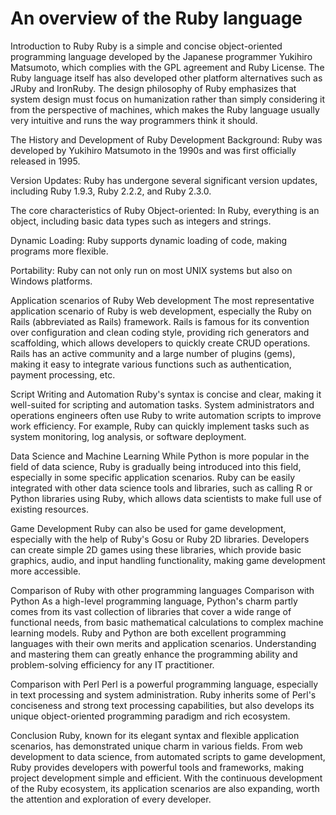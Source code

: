 # An overview of the Ruby language
Introduction to Ruby
Ruby is a simple and concise object-oriented programming language developed by the Japanese programmer Yukihiro Matsumoto, which complies with the GPL agreement and Ruby License. The Ruby language itself has also developed other platform alternatives such as JRuby and IronRuby. The design philosophy of Ruby emphasizes that system design must focus on humanization rather than simply considering it from the perspective of machines, which makes the Ruby language usually very intuitive and runs the way programmers think it should.

The History and Development of Ruby
Development Background: Ruby was developed by Yukihiro Matsumoto in the 1990s and was first officially released in 1995.

Version Updates: Ruby has undergone several significant version updates, including Ruby 1.9.3, Ruby 2.2.2, and Ruby 2.3.0.

The core characteristics of Ruby
Object-oriented: In Ruby, everything is an object, including basic data types such as integers and strings.

Dynamic Loading: Ruby supports dynamic loading of code, making programs more flexible.

Portability: Ruby can not only run on most UNIX systems but also on Windows platforms.

Application scenarios of Ruby
Web development
The most representative application scenario of Ruby is web development, especially the Ruby on Rails (abbreviated as Rails) framework. Rails is famous for its convention over configuration and clean coding style, providing rich generators and scaffolding, which allows developers to quickly create CRUD operations. Rails has an active community and a large number of plugins (gems), making it easy to integrate various functions such as authentication, payment processing, etc.

Script Writing and Automation
Ruby's syntax is concise and clear, making it well-suited for scripting and automation tasks. System administrators and operations engineers often use Ruby to write automation scripts to improve work efficiency. For example, Ruby can quickly implement tasks such as system monitoring, log analysis, or software deployment.

Data Science and Machine Learning
While Python is more popular in the field of data science, Ruby is gradually being introduced into this field, especially in some specific application scenarios. Ruby can be easily integrated with other data science tools and libraries, such as calling R or Python libraries using Ruby, which allows data scientists to make full use of existing resources.

Game Development
Ruby can also be used for game development, especially with the help of Ruby's Gosu or Ruby 2D libraries. Developers can create simple 2D games using these libraries, which provide basic graphics, audio, and input handling functionality, making game development more accessible.

Comparison of Ruby with other programming languages
Comparison with Python
As a high-level programming language, Python's charm partly comes from its vast collection of libraries that cover a wide range of functional needs, from basic mathematical calculations to complex machine learning models. Ruby and Python are both excellent programming languages with their own merits and application scenarios. Understanding and mastering them can greatly enhance the programming ability and problem-solving efficiency for any IT practitioner.

Comparison with Perl
Perl is a powerful programming language, especially in text processing and system administration. Ruby inherits some of Perl's conciseness and strong text processing capabilities, but also develops its unique object-oriented programming paradigm and rich ecosystem.

Conclusion
Ruby, known for its elegant syntax and flexible application scenarios, has demonstrated unique charm in various fields. From web development to data science, from automated scripts to game development, Ruby provides developers with powerful tools and frameworks, making project development simple and efficient. With the continuous development of the Ruby ecosystem, its application scenarios are also expanding, worth the attention and exploration of every developer.

